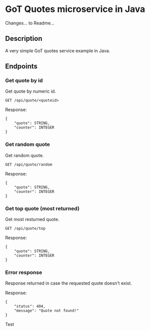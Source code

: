 # GoT Quotes microservice in Java

Changes... to Readme...
    
## Description

A very simple GoT quotes service example in Java.  

## Endpoints

### Get quote by id

Get quote by numeric id.

```
GET /api/quote/<quoteid>
```

Response:

```
{
	"quote": STRING,
	"counter": INTEGER
}
```

### Get random quote

Get random quote.

```
GET /api/quote/random
```

Response:

```
{
	"quote": STRING,
	"counter": INTEGER
}
```

### Get top quote (most returned)

Get most resturned quote.

```
GET /api/quote/top
```

Response:

```
{
	"quote": STRING,
	"counter": INTEGER
}
```

### Error response

Response returned in case the requested quote doesn't exist.

Response:

```
{
	"status": 404,
	"message": "Quote not found!"
}
```

Test
